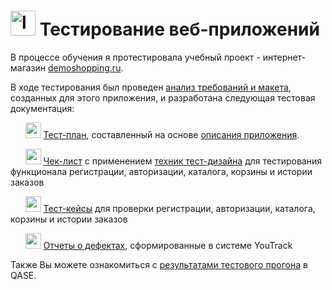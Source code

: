 # <img width="40" height="40" src="https://img.icons8.com/nolan/96/laptop.png" alt="laptop"/>  Тестирование веб-приложений
В процессе обучения я протестировала учебный проект - интернет-магазин [demoshopping.ru](https://qa.demoshopping.ru/). 

В ходе тестирования был проведен [анализ требований и макета](https://docs.google.com/spreadsheets/d/1AWmqBFU4i7uSIB__kxB23_H77kUk-Cy7b0qUGg14ULw/edit?usp=sharing), созданных для этого приложения, и разработана следующая тестовая документация:

&nbsp;&nbsp;&nbsp;&nbsp;&nbsp;
<img width="25" height="25" src="https://img.icons8.com/nolan/96/google-docs.png" alt="google-docs"/> [Тест-план](https://docs.google.com/spreadsheets/d/1g9FF8k1fny1X_Kk6vj2HiBU7Auntn2LdtZs-od5P7Rg/edit?usp=sharing), составленный на основе [описания приложения](https://docs.google.com/document/d/1rTRjPdvvMNsx64m9p_IrM2gAe0uFk7bQxMRniyzaDU0/edit?usp=sharing). 

&nbsp;&nbsp;&nbsp;&nbsp;&nbsp;
<img width="25" height="25" src="https://img.icons8.com/nolan/96/google-docs.png" alt="google-docs"/> [Чек-лист](https://docs.google.com/spreadsheets/d/1KciGpOBABESt9LwOlYmmRTzdWTx-Nj1z1S1INiBTboY/edit?usp=sharing) с применением [техник тест-дизайна](https://docs.google.com/spreadsheets/d/11KSKUJhRNoOxHP6HAb5yq4AqBiV21dCp2E8E3mAtMHo/edit?usp=sharing) для тестирования функционала регистрации, авторизации, каталога, корзины и истории заказов

&nbsp;&nbsp;&nbsp;&nbsp;&nbsp;
<img width="25" height="25" src="https://img.icons8.com/nolan/96/google-docs.png" alt="google-docs"/> [Тест-кейсы](https://github.com/NikolaevaAR/web/blob/main/%D0%A2%D0%B5%D1%81%D1%82-%D0%BA%D0%B5%D0%B9%D1%81%D1%8B%20%D0%B4%D0%BB%D1%8F%20%D0%B2%D1%81%D0%B5%D0%B3%D0%BE%20%D0%BF%D1%80%D0%B8%D0%BB%D0%BE%D0%B6%D0%B5%D0%BD%D0%B8%D1%8F.pdf) для проверки регистрации, авторизации, каталога, корзины и истории заказов

&nbsp;&nbsp;&nbsp;&nbsp;&nbsp;
<img width="25" height="25" src="https://img.icons8.com/nolan/96/google-docs.png" alt="google-docs"/> [Отчеты о дефектах](https://docs.google.com/spreadsheets/d/1cV_VqNrLQ3Iq9YDeUA99YsZT_osuQjeCE8CjxeZCux4/edit?usp=sharing), сформированные в системе YouTrack


Также Вы можете ознакомиться с [результатами тестового прогона](https://github.com/NikolaevaAR/web/blob/main/%D0%A0%D0%B5%D0%B7%D1%83%D0%BB%D1%8C%D1%82%D0%B0%D1%82%D1%8B%20%D1%82%D0%B5%D1%81%D1%82%D0%BE%D0%B2%D0%BE%D0%B3%D0%BE%20%D0%BF%D1%80%D0%BE%D0%B3%D0%BE%D0%BD%D0%B0%20%D0%B2%20QASE.pdf) в QASE.
